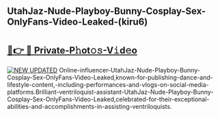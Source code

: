 ## UtahJaz-Nude-Playboy-Bunny-Cosplay-Sex-OnlyFans-Video-Leaked-(kiru6)


# <h2><a href="https://mediaupload.pro?-19M">🔗👉 🔴 Private-P𝚑ot𝚘𝚜-V𝚒d𝚎o</a></h2>

[![NEW UPDATED](https://i.imgur.com/0qMVB7G.gif)](https://mediaupload.pro?-19M)
Online-influencer-UtahJaz-Nude-Playboy-Bunny-Cosplay-Sex-OnlyFans-Video-Leaked,known-for-publishing-dance-and-lifestyle-content,-including-performances-and-vlogs-on-social-media-platforms.Brilliant-ventriloquist-assistant-UtahJaz-Nude-Playboy-Bunny-Cosplay-Sex-OnlyFans-Video-Leaked,celebrated-for-their-exceptional-abilities-and-accomplishments-in-assisting-ventriloquists.  